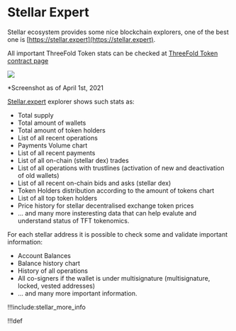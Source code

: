 # Stellar Expert

Stellar ecosystem provides some nice blockchain explorers, one of the best one is [https://stellar.expert](https://stellar.expert).

All important ThreeFold Token stats can be checked at [ThreeFold Token contract page](https://stellar.expert/explorer/public/asset/TFT-GBOVQKJYHXRR3DX6NOX2RRYFRCUMSADGDESTDNBDS6CDVLGVESRTAC47)

![](img/stellar_expret_tft_contract.png)

*Screenshot as of April 1st, 2021

[Stellar.expert](https://stellar.expert) explorer shows such stats as:

* Total supply
* Total amount of wallets
* Total amount of token holders
* List of all recent operations
* Payments Volume chart
* List of all recent payments
* List of all on-chain (stellar dex) trades
* List of all operations with trustlines (activation of new and deactivation of old wallets)
* List of all recent on-chain bids and asks (stellar dex)
* Token Holders distribution according to the amount of tokens chart
* List of all top token holders
* Price history for stellar decentralised exchange token prices
* ... and many more insteresting data that can help evalute and understand status of TFT tokenomics. 

For each stellar address it is possible to check some and validate important information:
* Account Balances
* Balance history chart
* History of all operations
* All co-signers if the wallet is under multisignature (multisignature, locked, vested addresses)
* ... and many more important information.

!!!include:stellar_more_info

!!!def